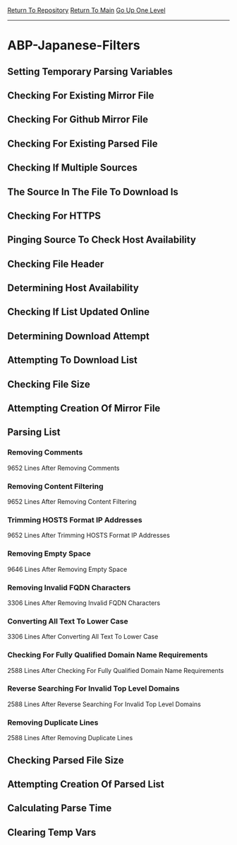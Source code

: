 [Return To Repository](https://github.com/deathbybandaid/piholeparser/)
[Return To Main](https://github.com/deathbybandaid/piholeparser/blob/dev-nomerge/RecentRunLogs/Mainlog.md)
[Go Up One Level](https://github.com/deathbybandaid/piholeparser/blob/dev-nomerge/RecentRunLogs/TopLevelScripts/30-Processing-Blacklists.md)
____________________________________
# ABP-Japanese-Filters
## Setting Temporary Parsing Variables
## Checking For Existing Mirror File
## Checking For Github Mirror File
## Checking For Existing Parsed File
## Checking If Multiple Sources
## The Source In The File To Download Is
## Checking For HTTPS
## Pinging Source To Check Host Availability
## Checking File Header
## Determining Host Availability
## Checking If List Updated Online
## Determining Download Attempt
## Attempting To Download List
## Checking File Size
## Attempting Creation Of Mirror File
## Parsing List
### Removing Comments
9652 Lines After Removing Comments
### Removing Content Filtering
9652 Lines After Removing Content Filtering
### Trimming HOSTS Format IP Addresses
9652 Lines After Trimming HOSTS Format IP Addresses
### Removing Empty Space
9646 Lines After Removing Empty Space
### Removing Invalid FQDN Characters
3306 Lines After Removing Invalid FQDN Characters
### Converting All Text To Lower Case
3306 Lines After Converting All Text To Lower Case
### Checking For Fully Qualified Domain Name Requirements
2588 Lines After Checking For Fully Qualified Domain Name Requirements
### Reverse Searching For Invalid Top Level Domains
2588 Lines After Reverse Searching For Invalid Top Level Domains
### Removing Duplicate Lines
2588 Lines After Removing Duplicate Lines
## Checking Parsed File Size
## Attempting Creation Of Parsed List
## Calculating Parse Time
## Clearing Temp Vars
